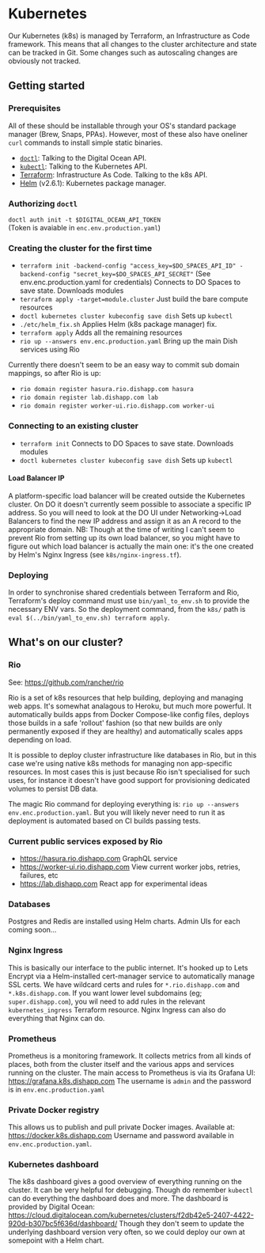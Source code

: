 # Kubernetes

Our Kubernetes (k8s) is managed by Terraform, an Infrastructure as Code framework. This
means that all changes to the cluster architecture and state can be tracked in Git. Some
changes such as autoscaling changes are obviously not tracked.

## Getting started
### Prerequisites
All of these should be installable through your OS's standard package manager (Brew, Snaps, PPAs).
However, most of these also have oneliner `curl` commands to install simple static binaries.

  * [`doctl`](https://github.com/digitalocean/doctl): Talking to the Digital Ocean API. 
  * [`kubectl`](https://kubernetes.io/docs/tasks/tools/install-kubectl/): Talking to the Kubernetes API. 
  * [Terraform](https://learn.hashicorp.com/terraform/getting-started/install.html): Infrastructure As Code. Talking to the k8s API.
  * [Helm](https://helm.sh/docs/intro/install/) (v2.6.1): Kubernetes package manager.

### Authorizing `doctl`
`doctl auth init -t $DIGITAL_OCEAN_API_TOKEN`    
(Token is avaiable in `enc.env.production.yaml`)

### Creating the cluster for the first time
  * `terraform init -backend-config "access_key=$DO_SPACES_API_ID" -backend-config "secret_key=$DO_SPACES_API_SECRET"` (See env.enc.production.yaml for credentials) Connects to DO Spaces to save state. Downloads modules
  * `terraform apply -target=module.cluster` Just build the bare compute resources
  * `doctl kubernetes cluster kubeconfig save dish` Sets up `kubectl`
  *  `./etc/helm_fix.sh` Applies Helm (k8s package manager) fix.
  * `terraform apply` Adds all the remaining resources
  * `rio up --answers env.enc.production.yaml` Bring up the main Dish services using Rio

Currently there doesn't seem to be an easy way to commit sub domain mappings, so after
Rio is up:
  * `rio domain register hasura.rio.dishapp.com hasura`
  * `rio domain register lab.dishapp.com lab`
  * `rio domain register worker-ui.rio.dishapp.com worker-ui`

### Connecting to an existing cluster
  * `terraform init` Connects to DO Spaces to save state. Downloads modules
  * `doctl kubernetes cluster kubeconfig save dish` Sets up `kubectl`

#### Load Balancer IP
A platform-specific load balancer will be created outside the Kubernetes cluster. On DO it
doesn't currently seem possible to associate a specific IP address. So you will need to look
at the DO UI under Networking->Load Balancers to find the new IP address and assign it as an
A record to the appropriate domain. NB: Though at the time of writing I can't seem to
prevent Rio from setting up its own load balancer, so you might have to figure out which
load balancer is actually the main one: it's the one created by Helm's Nginx Ingress
(see `k8s/nginx-ingress.tf`).

### Deploying
In order to synchronise shared credentials between Terraform and Rio, Terraform's
deploy command must use `bin/yaml_to_env.sh` to provide the necessary ENV vars. So the
deployment command, from the `k8s/` path is `eval $(../bin/yaml_to_env.sh) terraform apply`.

## What's on our cluster?

### Rio
See: https://github.com/rancher/rio

Rio is a set of k8s resources that help building, deploying and managing web apps. It's somewhat
analagous to Heroku, but much more powerful. It automatically builds apps from Docker Compose-like config files, deploys those builds in a safe 'rollout' fashion (so that new builds are only permanently exposed if they are healthy) and automatically scales apps depending on load.

It is possible to deploy cluster infrastructure like databases in Rio, but in this case
we're using native k8s methods for managing non app-specific resources. In most cases this
is just because Rio isn't specialised for such uses, for instance it doesn't have good
support for provisioning dedicated volumes to persist DB data.

The magic Rio command for deploying everything is:
`rio up --answers env.enc.production.yaml`. But you will likely never need to run it as
deployment is automated based on CI builds passing tests.

### Current public services exposed by Rio

  * https://hasura.rio.dishapp.com GraphQL service
  * https://worker-ui.rio.dishapp.com View current worker jobs, retries, failures, etc
  * https://lab.dishapp.com React app for experimental ideas

### Databases

Postgres and Redis are installed using Helm charts. Admin UIs for each coming soon...

### Nginx Ingress

This is basically our interface to the public internet. It's hooked up
to Lets Encrypt via a Helm-installed cert-manager service to automatically manage SSL certs.
We have wildcard certs and rules for `*.rio.dishapp.com` and `*.k8s.dishapp.com`. If you want
lower level subdomains (eg; `super.dishapp.com`), you wil need to add rules in the relevant
`kubernetes_ingress` Terraform resource. Nginx Ingress can also do everything that Nginx can do.

### Prometheus
Prometheus is a monitoring framework. It collects metrics from all kinds of places, both from
the cluster itself and the various apps and services running on the cluster. The main access
to Prometheus is via its Grafana UI: https://grafana.k8s.dishapp.com The username is `admin`
and the password is in `env.enc.production.yaml`

### Private Docker registry
This allows us to publish and pull private Docker images. Available at:
https://docker.k8s.dishapp.com Username and password available in `env.enc.production.yaml`.

### Kubernetes dashboard
The k8s dashboard gives a good overview of everything running on the cluster. It can be
very helpful for debugging. Though do remember `kubectl` can do everything the dashboard
does and more. The dashboard is provided by Digital Ocean:
https://cloud.digitalocean.com/kubernetes/clusters/f2db42e5-2407-4422-920d-b307bc5f636d/dashboard/ Though they don't seem to update the underlying dashboard version very often, so
we could deploy our own at somepoint with a Helm chart.
